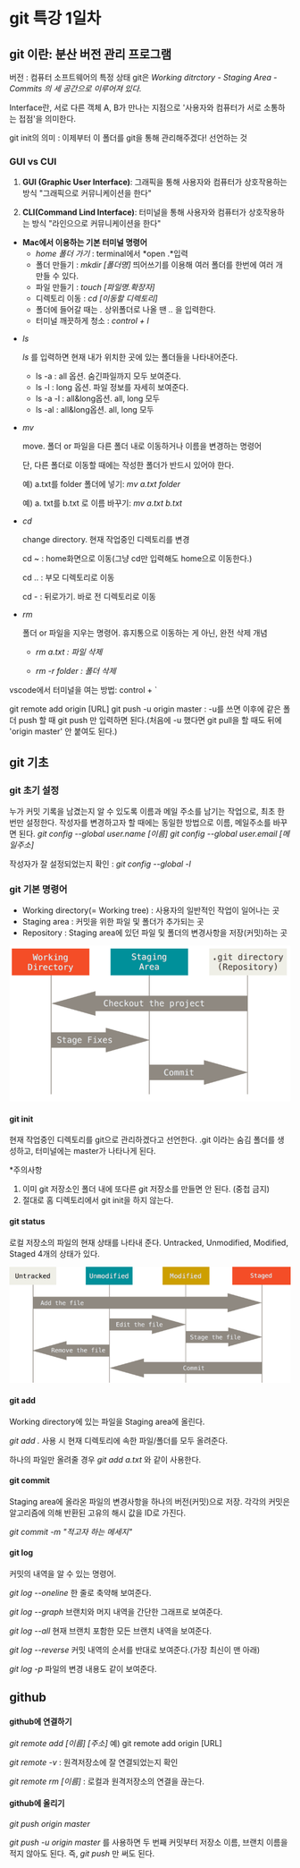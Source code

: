 # git 특강 1일차

## git 이란: 분산 버전 관리 프로그램

버전 : 컴퓨터 소프트웨어의 특정 상태
git은 *Working ditrctory - Staging Area - Commits 의 세 공간으로 이루어져 있다.*

Interface란, 서로 다른 객체 A, B가 만나는 지점으로 '사용자와 컴퓨터가 서로 소통하는 접점'을 의미한다.

git init의 의미 : 이제부터 이 폴더를 git을 통해 관리해주겠다! 선언하는 것 

### GUI vs CUI

1. **GUI (Graphic User Interface)**: 그래픽을 통해 사용자와 컴퓨터가 상호작용하는 방식 "그래픽으로 커뮤니케이션을 한다"

2. **CLI(Command Lind Interface)**: 터미널을 통해 사용자와 컴퓨터가 상호작용하는 방식 "라인으으로 커뮤니케이션을 한다"

- **Mac에서 이용하는 기본 터미널 명령어**
  - *home 폴더 가기* :  terminal에서 *open .*입력
  - 폴더 만들기 : *mkdir [폴더명]* 띄어쓰기를 이용해 여러 폴더를 한번에 여러 개 만들 수 있다.
  - 파일 만들기 : *touch [파일명.확장자]*
  - 디렉토리 이동 : *cd [이동할 디렉토리]*
  - 폴더에 들어갈 때는 *.* 상위폴더로 나올 땐 *..* 을 입력한다.
  - 터미널 깨끗하게 청소 : *control + l*

* *ls*

  *ls* 를 입력하면 현재 내가 위치한 곳에 있는 폴더들을 나타내어준다.

  - ls -a : all 옵션. 숨긴파일까지 모두 보여준다.
  - ls -l : long 옵션. 파일 정보를 자세히 보여준다.
  - ls -a -l : all&long옵션. all, long 모두 
  - ls -al : all&long옵션. all, long 모두

* *mv*

  move. 폴더 or 파일을 다른 폴더 내로 이동하거나 이름을 변경하는 명령어

  단, 다른 폴더로 이동할 때에는 작성한 폴더가 반드시 있어야 한다.

  예) a.txt를 folder 폴더에 넣기: *mv a.txt folder*

  예) a. txt를 b.txt 로 이름 바꾸기: *mv a.txt b.txt*

* *cd*

  change directory. 현재 작업중인 디렉토리를 변경

  cd ~ : home화면으로 이동(그냥 cd만 입력해도 home으로 이동한다.)

  cd .. : 부모 디렉토리로 이동

  cd - : 뒤로가기. 바로 전 디렉토리로 이동

* *rm*

  폴더 or 파일을 지우는 명령어. 휴지통으로 이동하는 게 아닌, 완전 삭제 개념

  * *rm a.txt : 파일 삭제*

  * *rm -r folder : 폴더 삭제*



 vscode에서 터미널을 여는 방법: control + `

git remote add origin [URL]
git push -u origin master : -u를 쓰면 이후에 같은 폴더 push 할 때 git push 만 입력하면 된다.(처음에 -u 했다면 git pull을 할 때도 뒤에 'origin master' 안 붙여도 된다.) 

## git 기초
### git 초기 설정
누가 커밋 기록을 남겼는지 알 수 있도록 이름과 메일 주소를 남기는 작업으로, 최초 한 번만 설정한다. 작성자를 변경하고자 할 때에는 동일한 방법으로 이름, 메일주소를 바꾸면 된다.
*git config --global user.name [이름]
git config --global user.email [메일주소]*

작성자가 잘 설정되었는지 확인 : *git config --global -l*

### git 기본 명령어

- Working directory(= Working tree) : 사용자의 일반적인 작업이 일어나는 곳
- Staging area : 커밋을 위한 파일 및 폴더가 추가되는 곳
- Repository : Staging area에 있던 파일 및 폴더의 변경사항을 저장(커밋)하는 곳

![git-3space](Day01.assets/git-3space.png)

#### git init

현재 작업중인 디렉토리를 git으로 관리하겠다고 선언한다. .git 이라는 숨김 폴더를 생성하고, 터미널에는 master가 나타나게 된다.

*주의사항

1. 이미 git 저장소인 폴더 내에 또다른 git 저장소를 만들면 안 된다. (중첩 금지)
2. 절대로 홈 디렉토리에서 git init을 하지 않는다.

#### git status

로컬 저장소의 파일의 현재 상태를 나타내 준다. Untracked, Unmodified, Modified, Staged 4개의 상태가 있다.

![git-status](Day01.assets/git-status.png)

#### git add

Working directory에 있는 파일을 Staging area에 올린다. 

*git add .*  사용 시 현재 디렉토리에 속한 파일/폴더를 모두 올려준다.

하나의 파일만 올려줄 경우 *git add a.txt* 와 같이 사용한다.

#### git commit

Staging area에 올라온 파일의 변경사항을 하나의 버전(커밋)으로 저장. 각각의 커밋은 알고리즘에 의해 반환된 고유의 해시 값을 ID로 가진다.

*git commit -m "적고자 하는 메세지"*

#### git log

커밋의 내역을 알 수 있는 명령어.

*git log --oneline*  한 줄로 축약해 보여준다.

*git log --graph* 브랜치와 머지 내역을 간단한 그래프로 보여준다.

*git log --all* 현재 브랜치 포함한 모든 브랜치 내역을 보여준다.

*git log --reverse* 커밋 내역의 순서를 반대로 보여준다.(가장 최신이 맨 아래)

*git log -p* 파일의 변경 내용도 같이 보여준다.
## github
#### github에 연결하기

*git remote add [이름] [주소]*  예) git remote add origin [URL]

*git remote -v* : 원격저장소에 잘 연결되었는지 확인

*git remote rm [이름]* : 로컬과 원격저장소의 연결을 끊는다.

#### github에 올리기

*git push origin master*

*git push -u origin master* 를 사용하면 두 번째 커밋부터 저장소 이름, 브랜치 이름을 적지 않아도 된다. 즉, *git push* 만 써도 된다.